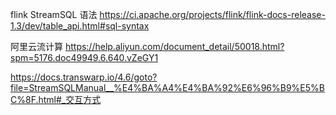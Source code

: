 flink StreamSQL 语法
https://ci.apache.org/projects/flink/flink-docs-release-1.3/dev/table_api.html#sql-syntax

阿里云流计算
https://help.aliyun.com/document_detail/50018.html?spm=5176.doc49949.6.640.vZeGY1

https://docs.transwarp.io/4.6/goto?file=StreamSQLManual__%E4%BA%A4%E4%BA%92%E6%96%B9%E5%BC%8F.html#_交互方式